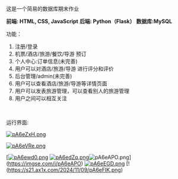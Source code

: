 这是一个简易的数据库期末作业

**前端: HTML, CSS, JavaScript**
**后端: Python（Flask）**
**数据库:MySQL**

功能：

1. 注册/登录 
2. 机票/酒店/旅游/餐饮/导游 预订
3. 个人中心:订单信息(未完善)
4. 用户可以对酒店/旅游/导游 进行评分和评价
5. 后台管理/admin(未完善)
6. 用户可以查看酒店/旅游/导游等详情页面
7. 用户可以发表旅游管理，可以查看别人的旅游管理
8. 用户之间可以相互关注

​	

运行界面:

[![pA6eZxH.png](https://s21.ax1x.com/2024/11/09/pA6eZxH.png)](https://imgse.com/i/pA6eZxH)

[![pA6eVRe.png](https://s21.ax1x.com/2024/11/09/pA6eVRe.png)](https://imgse.com/i/pA6eVRe)

[[![pA6ewd0.png](https://s21.ax1x.com/2024/11/09/pA6ewd0.png)](https://imgse.com/i/pA6ewd0)
[![pA6edZq.png](https://s21.ax1x.com/2024/11/09/pA6edZq.png)](https://imgse.com/i/pA6edZq)![pA6eAPO.png](https://s21.ax1x.com/2024/11/09/pA6eAPO.png)](https://imgse.com/i/pA6eAPO)
[![pA6eEGD.png](https://s21.ax1x.com/2024/11/09/pA6eEGD.png)](https://imgse.com/i/pA6eEGD)
[!(https://s21.ax1x.com/2024/11/09/pA6eFIK.png)
